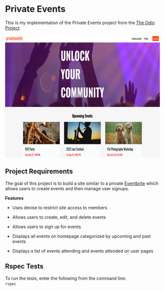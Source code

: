 # Private Events

This is my implementation of the Private Events project from the [The Odin Project](https://www.theodinproject.com/lessons/ruby-on-rails-private-events).

<img src="privateevents.png" alt="private events homepage" width=auto height="400px"/><br>

## Project Requirements

The goal of this project is to build a site similar to a private [Eventbrite](https://www.eventbrite.com/) which allows users to create events and then manage user signups.

**Features**

- Uses devise to restrict site access to members

- Allows users to create, edit, and delete events

- Allows users to sign up for events

- Displays all events on homepage categorized by upcoming and past events

- Displays a list of events attending and events attended on user pages

## Rspec Tests

To run the tests, enter the following from the command line:  
`rspec`
